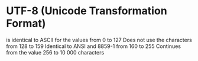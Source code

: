# UTF-8 (Unicode Transformation Format)

is identical to ASCII for the values from 0 to 127
Does not use the characters from 128 to 159
Identical to ANSI and 8859-1 from 160 to 255
Continues from the value 256 to 10 000 characters